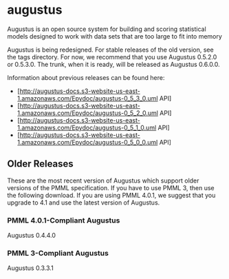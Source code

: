 # augustus #

Augustus is an open source system for building and scoring statistical models
designed to work with data sets that are too large to fit into memory

Augustus is being redesigned.  For stable releases of the old version, see
the tags directory.  For now, we recommend that you use Augustus 0.5.2.0 or
0.5.3.0.  The trunk, when it is ready, will be released as Augustus 0.6.0.0.

Information about previous releases can be found here:

 * [http://augustus-docs.s3-website-us-east-1.amazonaws.com/Epydoc/augustus-0_5_3_0.uml API]
 * [http://augustus-docs.s3-website-us-east-1.amazonaws.com/Epydoc/augustus-0_5_2_0.uml API]
 * [http://augustus-docs.s3-website-us-east-1.amazonaws.com/Epydoc/augustus-0_5_1_0.uml API]
 * [http://augustus-docs.s3-website-us-east-1.amazonaws.com/Epydoc/augustus-0_5_0_0.uml API]

## Older Releases ##

These are the most recent version of Augustus which support older versions of the PMML
specification.  If you have to use PMML 3, then use the following download.  If you
are using PMML 4.0.1, we suggest that you upgrade to 4.1 and use the latest version of
Augustus.

### PMML 4.0.1-Compliant Augustus ###

Augustus 0.4.4.0

### PMML 3-Compliant Augustus ###

Augustus 0.3.3.1


